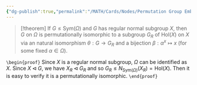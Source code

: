 ```yaml
---
{"dg-publish":true,"permalink":"/MATH/Cards/Nodes/Permutation Group Embedded into Holomorph of its Regular Normal Subgroup/","dgPassFrontmatter":true}
---
```



> [!theorem]
> If $G\leqslant\mathrm{Sym}(\Omega)$ and $G$ has regular normal subgroup $X$, then $G$ on $\Omega$ is permutationally isomorphic to a subgroup $G_R$ of $\mathrm{Hol}(X)$ on $X$ via an natural isomorphism $\theta:G\to G_R$ and a bijection $\beta:\alpha^x\mapsto x$ (for some fixed $\alpha\in\Omega$). 

`\begin{proof}`
Since $X$ is a regular normal subgroup, $\Omega$ can be identified as $X$. Since $X\lhd G$, we have $X_R\lhd G_R$ and so $G_R\leqslant N_{\mathrm{Sym}(\Omega)}(X_R)=\mathrm{Hol}(X)$. Then it is easy to verify it is a permutationally isomorphic.
`\end{proof}`
